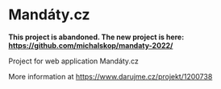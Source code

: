 # Mandáty.cz

**This project is abandoned. The new project is here: https://github.com/michalskop/mandaty-2022/**

Project for web application Mandáty.cz

More information at https://www.darujme.cz/projekt/1200738

